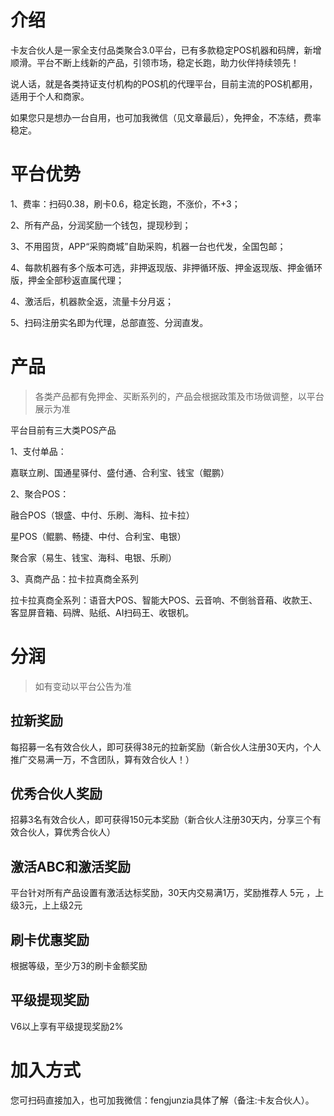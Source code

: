 # 介绍

卡友合伙人是一家全支付品类聚合3.0平台，已有多款稳定POS机器和码牌，新增顺滑。平台不断上线新的产品，引领市场，稳定长跑，助力伙伴持续领先！

说人话，就是各类持证支付机构的POS机的代理平台，目前主流的POS机都用，适用于个人和商家。

如果您只是想办一台自用，也可加我微信（见文章最后），免押金，不冻结，费率稳定。

# 平台优势

1、费率：扫码0.38，刷卡0.6，稳定长跑，不涨价，不+3；

2、所有产品，分润奖励一个钱包，提现秒到；

3、不用囤货，APP“采购商城”自助采购，机器一台也代发，全国包邮；

4、每款机器有多个版本可选，非押返现版、非押循环版、押金返现版、押金循环版，押金全部秒返直属代理；

4、激活后，机器款全返，流量卡分月返；

5、扫码注册实名即为代理，总部直签、分润直发。

# 产品

> 各类产品都有免押金、买断系列的，产品会根据政策及市场做调整，以平台展示为准

平台目前有三大类POS产品

1、支付单品：

嘉联立刷、国通星驿付、盛付通、合利宝、钱宝（鲲鹏）

2、聚合POS：

融合POS（银盛、中付、乐刷、海科、拉卡拉）

星POS（鲲鹏、畅捷、中付、合利宝、电银）

聚合家（易生、钱宝、海科、电银、乐刷）

3、真商产品：拉卡拉真商全系列

拉卡拉真商全系列：语音大POS、智能大POS、云音响、不倒翁音葙、收款王、客显屏音箱、码牌、贴纸、AI扫码王、收银机。

# 分润

> 如有变动以平台公告为准

## 拉新奖励

每招募一名有效合伙人，即可获得38元的拉新奖励（新合伙人注册30天内，个人推广交易满一万，不含团队，算有效合伙人！）

## 优秀合伙人奖励

招募3名有效合伙人，即可获得150元本奖励（新合伙人注册30天内，分享三个有效合伙人，算优秀合伙人）

## 激活ABC和激活奖励

平台针对所有产品设置有激活达标奖励，30天内交易满1万，奖励推荐人 5元 ，上级3元，上上级2元

## 刷卡优惠奖励

根据等级，至少万3的刷卡金额奖励

## 平级提现奖励

V6以上享有平级提现奖励2%

# 加入方式

您可扫码直接加入，也可加我微信：fengjunzia具体了解（备注:卡友合伙人）。